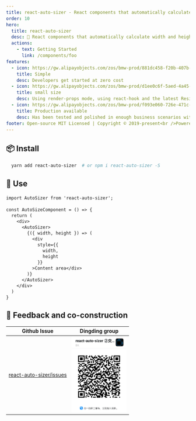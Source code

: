 ```yaml
---
title: react-auto-sizer - React components that automatically calculate width and height
order: 10
hero:
  title: react-auto-sizer
  desc: 📖 React components that automatically calculate width and height
  actions:
    - text: Getting Started
      link: /components/foo
features:
  - icon: https://gw.alipayobjects.com/zos/bmw-prod/881dc458-f20b-407b-947a-95104b5ec82b/k79dm8ih_w144_h144.png
    title: Simple
    desc: Developers get started at zero cost
  - icon: https://gw.alipayobjects.com/zos/bmw-prod/d1ee0c6f-5aed-4a45-a507-339a4bfe076c/k7bjsocq_w144_h144.png
    title: small size
    desc: Using render-props mode, using react-hook and the latest ResizeObserver implementation, the code is maximized and streamlined
  - icon: https://gw.alipayobjects.com/zos/bmw-prod/f093e060-726e-471c-a53e-e988ed3f560c/kj9t9sk7_w144_h144.png
    title: Production available
    desc: Has been tested and polished in enough business scenarios within the company
footer: Open-source MIT Licensed | Copyright © 2019-present<br />Powered by react-auto-sizer
---
```


## 📦 Install

```bash
  yarn add react-auto-sizer  # or npm i react-auto-sizer -S
```


## 🔨 Use

```tsx | pure
import AutoSizer from 'react-auto-sizer';

const AutoSizeComponent = () => {
  return (
    <div>
      <AutoSizer>
        {({ width, height }) => (
          <div
            style={{
              width,
              height
            }}
          >Content area</div>
        )}
      </AutoSizer>
    </div>
  )
}
```

## 🔑 Feedback and co-construction

| Github Issue | Dingding group |
| --- | --- |
| [react-auto-sizer/issues](https://github.com/niexq/react-auto-sizer/issues) | <img src="https://raw.githubusercontent.com/niexq/picbed/main/picgo/autosizerdingding.jpeg" width="150" /> |
